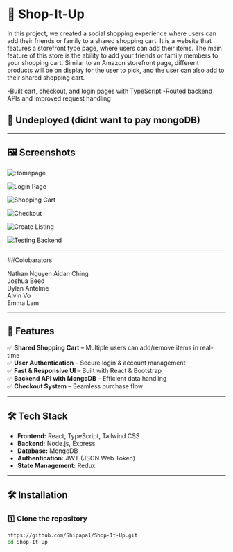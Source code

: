 # 🛒 Shop-It-Up

In this project, we created a social shopping experience where users can add their friends or family to a shared shopping cart. It is a website that features a storefront type page, where users can add their items. The main feature of this store is the ability to add your friends or family members to your shopping cart. Similar to an Amazon storefront page, different products will be on display for the user to pick, and the user can also add to their shared shopping cart.

-Built cart, checkout, and login pages with TypeScript
-Routed backend APIs and improved request handling


## 🎥 Undeployed (didnt want to pay mongoDB)

---

## 🖼 Screenshots
![Homepage](https://github.com/user-attachments/assets/ff837699-0609-4dde-8945-af253ebbee62)

![Login Page](https://github.com/user-attachments/assets/c19851f3-3012-4978-a621-c58dc05ac4ee)

![Shopping Cart](https://github.com/user-attachments/assets/d7a6e90e-6e83-4531-9faa-995fc65c0256)

![Checkout](https://github.com/user-attachments/assets/418ad34e-e2db-4129-a2a4-ccccd58c48ee)

![Create Listing](https://github.com/user-attachments/assets/67d26e8c-8e9a-4b6c-aed0-474a34b0ebc5)

![Testing Backend](https://github.com/user-attachments/assets/60ff15d1-98cc-4a32-8d70-a8134aa72206)


---

##Colobarators
 

Nathan Nguyen 
Aidan Ching		
Joshua Beed		
Dylan Antelme 	
Alvin Vo		
Emma Lam		


---

## 🚀 Features
✅ **Shared Shopping Cart** – Multiple users can add/remove items in real-time  
✅ **User Authentication** – Secure login & account management  
✅ **Fast & Responsive UI** – Built with React & Bootstrap  
✅ **Backend API with MongoDB** – Efficient data handling  
✅ **Checkout System** – Seamless purchase flow  

---

## 🛠 Tech Stack
- **Frontend:** React, TypeScript, Tailwind CSS  
- **Backend:** Node.js, Express  
- **Database:** MongoDB  
- **Authentication:** JWT (JSON Web Token)  
- **State Management:** Redux  

---

## 🛠 Installation

### 1️⃣ Clone the repository
```bash
https://github.com/Shipapa1/Shop-It-Up.git
cd Shop-It-Up
